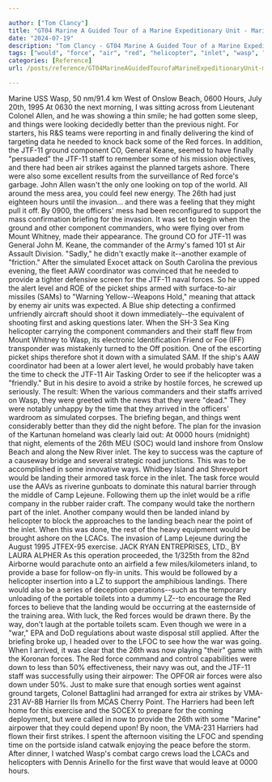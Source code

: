 ```yaml
---

author: ["Tom Clancy"]
title: "GT04 Marine A Guided Tour of a Marine Expeditionary Unit - Marine_split_148.html"
date: "2024-07-19"
description: "Tom Clancy - GT04 Marine A Guided Tour of a Marine Expeditionary Unit"
tags: ["would", "force", "air", "red", "helicopter", "inlet", "wasp", "hour", "ground", "staff", "strike", "invasion", "commander", "ship", "landing", "beach", "night", "component", "also", "briefing", "simulated", "provide", "first", "time", "arrived"]
categories: [Reference]
url: /posts/reference/GT04MarineAGuidedTourofaMarineExpeditionaryUnit-marinesplit148html

---
```



Marine
USS Wasp, 50 nm/91.4 km West of Onslow Beach, 0600 Hours, July 20th, 1995
At 0630 the next morning, I was sitting across from Lieutenant Colonel Allen, and he was showing a thin smile; he had gotten some sleep, and things were looking decidedly better than the previous night. For starters, his R&S teams were reporting in and finally delivering the kind of targeting data he needed to knock back some of the Red forces. In addition, the JTF-11 ground component CO, General Keane, seemed to have finally "persuaded" the JTF-11 staff to remember some of his mission objectives, and there had been air strikes against the planned targets ashore. There were also some excellent results from the surveillance of Red force's garbage. John Allen wasn't the only one looking on top of the world. All around the mess area, you could feel new energy. The 26th had just eighteen hours until the invasion... and there was a feeling that they might pull it off.
By 0900, the officers' mess had been reconfigured to support the mass confirmation briefing for the invasion. It was set to begin when the ground and other component commanders, who were flying over from Mount Whitney, made their appearance. The ground CO for JTF-11 was General John M. Keane, the commander of the Army's famed 101 st Air Assault Division. "Sadly," he didn't exactly make it--another example of "friction." After the simulated Exocet attack on South Carolina the previous evening, the fleet AAW coordinator was convinced that he needed to provide a tighter defensive screen for the JTF-11 naval forces. So he upped the alert level and ROE of the picket ships armed with surface-to-air missiles (SAMs) to "Warning Yellow--Weapons Hold," meaning that attack by enemy air units was expected. A Blue ship detecting a confirmed unfriendly aircraft should shoot it down immediately--the equivalent of shooting first and asking questions later. When the SH-3 Sea King helicopter carrying the component commanders and their staff flew from Mount Whitney to Wasp, its electronic Identification Friend or Foe (IFF) transponder was mistakenly turned to the Off position. One of the escorting picket ships therefore shot it down with a simulated SAM. If the ship's AAW coordinator had been at a lower alert level, he would probably have taken the time to check the JTF-11 Air Tasking Order to see if the helicopter was a "friendly." But in his desire to avoid a strike by hostile forces, he screwed up seriously. The result: When the various commanders and their staffs arrived on Wasp, they were greeted with the news that they were "dead." They were notably unhappy by the time that they arrived in the officers' wardroom as simulated corpses.
The briefing began, and things went considerably better than they did the night before. The plan for the invasion of the Kartunan homeland was clearly laid out: At 0000 hours (midnight) that night, elements of the 26th MEU (SOC) would land inshore from Onslow Beach and along the New River inlet. The key to success was the capture of a causeway bridge and several strategic road junctions. This was to be accomplished in some innovative ways. Whidbey Island and Shreveport would be landing their armored task force in the inlet. The task force would use the AAVs as riverine gunboats to dominate this natural barrier through the middle of Camp Lejeune. Following them up the inlet would be a rifle company in the rubber raider craft. The company would take the northern part of the inlet. Another company would then be landed inland by helicopter to block the approaches to the landing beach near the point of the inlet. When this was done, the rest of the heavy equipment would be brought ashore on the LCACs.
The invasion of Lamp Lejeune during the August 1995 JTFEX-95 exercise.
JACK RYAN ENTREPRISES, LTD., BY LAURA ALPHER
As this operation proceeded, the 1/325th from the 82nd Airborne would parachute onto an airfield a few miles/kilometers inland, to provide a base for follow-on fly-in units. This would be followed by a helicopter insertion into a LZ to support the amphibious landings. There would also be a series of deception operations--such as the temporary unloading of the portable toilets into a dummy LZ--to encourage the Red forces to believe that the landing would be occurring at the easternside of the training area. With luck, the Red forces would be drawn there. By the way, don't laugh at the portable toilets scam. Even though we were in a "war," EPA and DoD regulations about waste disposal still applied.
After the briefing broke up, I headed over to the LFOC to see how the war was going. When I arrived, it was clear that the 26th was now playing "their" game with the Koronan forces. The Red force command and control capabilities were down to less than 50% effectiveness, their navy was out, and the JTF-11 staff was successfully using their airpower: The OPFOR air forces were also down under 50%. Just to make sure that enough sorties went against ground targets, Colonel Battaglini had arranged for extra air strikes by VMA-231 AV-8B Harrier IIs from MCAS Cherry Point. The Harriers had been left home for this exercise and the SOCEX to prepare for the coming deployment, but were called in now to provide the 26th with some "Marine" airpower that they could depend upon! By noon, the VMA-231 Harriers had flown their first strikes. I spent the afternoon visiting the LFOC and spending time on the portside island catwalk enjoying the peace before the storm. After dinner, I watched Wasp's combat cargo crews load the LCACs and helicopters with Dennis Arinello for the first wave that would leave at 0000 hours.
